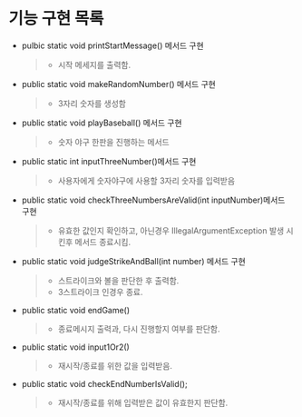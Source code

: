 # 기능 구현 목록

- pulbic static void printStartMessage() 메서드 구현
  > - 시작 메세지를 출력함.
- public static void makeRandomNumber() 메서드 구현
  > - 3자리 숫자를 생성함
- public static void playBaseball() 메서드 구현
  > - 숫자 야구 한판을 진행하는 메서드
- public static int inputThreeNumber()메서드 구현
    > - 사용자에게 숫자야구에 사용할 3자리 숫자를 입력받음
- public static void checkThreeNumbersAreValid(int inputNumber)메서드 구현
    > - 유효한 값인지 확인하고, 아닌경우 IllegalArgumentException 발생 시킨후 메서드 종료시킴.
- public static void judgeStrikeAndBall(int number) 메서드 구현
  > - 스트라이크와 볼을 판단한 후 출력함. 
  > - 3스트라이크 인경우 종료.
- public static void endGame()
    > - 종료메시지 출력과, 다시 진행할지 여부를 판단함.
- public static void input1Or2()
    > - 재시작/종료를 위한 값을 입력받음.
- public static void checkEndNumberIsValid();
    > - 재시작/종료를 위해 입력받은 값이 유효한지 판단함.
